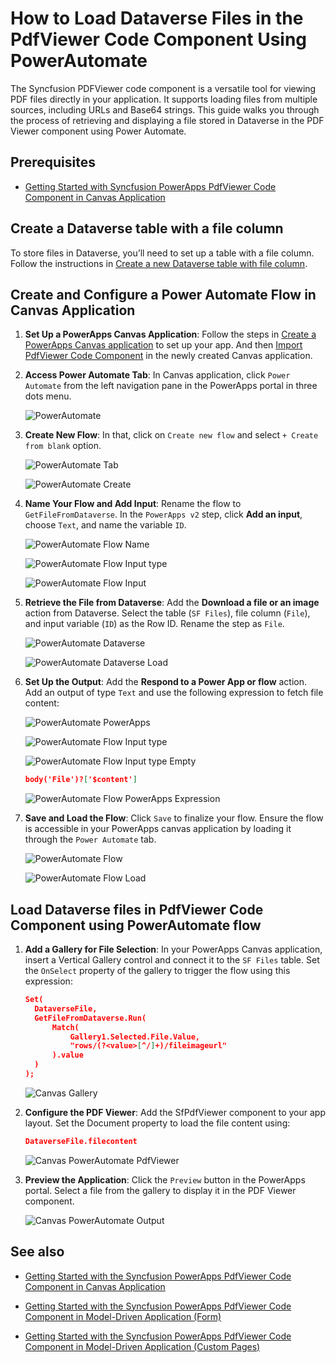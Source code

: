 # How to Load Dataverse Files in the PdfViewer Code Component Using PowerAutomate

The Syncfusion PDFViewer code component is a versatile tool for viewing PDF files directly in your application. It supports loading files from multiple sources, including URLs and Base64 strings. This guide walks you through the process of retrieving and displaying a file stored in Dataverse in the PDF Viewer component using Power Automate.

## Prerequisites

- [Getting Started with Syncfusion PowerApps PdfViewer Code Component in Canvas Application](../pdfviewer/getting-started-with-canvas.md)

## Create a Dataverse table with a file column

To store files in Dataverse, you’ll need to set up a table with a file column. Follow the instructions in [Create a new Dataverse table with file column](../common/faq.md#how-to-create-a-dataverse-table-with-a-file-column-for-storing-files).

## Create and Configure a Power Automate Flow in Canvas Application

1. **Set Up a PowerApps Canvas Application**: Follow the steps in [Create a PowerApps Canvas application](./getting-started-with-canvas.md#create-a-powerapps-canvas-application) to set up your app. And then [Import PdfViewer Code Component](./getting-started-with-canvas.md#import-syncfusion-powerapps-pdfviewer-code-component-into-canvas-application) in the newly created Canvas application.

2. **Access Power Automate Tab**: In Canvas application, click `Power Automate` from the left navigation pane in the PowerApps portal in three dots menu.

    ![PowerAutomate](../images/pdfviewer//CV-PowerAutomate.png)

3. **Create New Flow**: In that, click on `Create new flow` and select `+ Create from blank` option.

    ![PowerAutomate Tab](../images/pdfviewer/CV-PowerAutomate-Tab.png)

    ![PowerAutomate Create](../images/pdfviewer/CV-PowerAutomate-Create.png)

4. **Name Your Flow and Add Input**: Rename the flow to `GetFileFromDataverse`. In the `PowerApps v2` step, click **Add an input**, choose `Text`, and name the variable `ID`.

    ![PowerAutomate Flow Name](../images/pdfviewer/PA-Flow-Name.png)

    ![PowerAutomate Flow Input type](../images/pdfviewer/PA-Flow-Input-Type.png)

    ![PowerAutomate Flow Input](../images/pdfviewer/PA-Flow-Input.png)

5. **Retrieve the File from Dataverse**: Add the **Download a file or an image** action from Dataverse. Select the table (`SF Files`), file column (`File`), and input variable (`ID`) as the Row ID. Rename the step as `File`.

    ![PowerAutomate Dataverse](../images/pdfviewer/PA-Flow-Dataverse.png)

    ![PowerAutomate Dataverse Load](../images/pdfviewer/PA-Flow-Dataverse-load.png)

6. **Set Up the Output**: Add the **Respond to a Power App or flow** action. Add an output of type `Text` and use the following expression to fetch file content:

    ![PowerAutomate PowerApps](../images/pdfviewer/PA-Flow-PowerApps.png)

    ![PowerAutomate Flow Input type](../images/pdfviewer/PA-Flow-Input-Type.png)

    ![PowerAutomate Flow Input type Empty](../images/pdfviewer/PA-Flow-PowerApps-Input-Empty.png)

    ```json
    body('File')?['$content']
    ```

    ![PowerAutomate Flow PowerApps Expression](../images/pdfviewer/PA-Flow-Powerapps-Expression.png)

7. **Save and Load the Flow**: Click `Save` to finalize your flow. Ensure the flow is accessible in your PowerApps canvas application by loading it through the `Power Automate` tab.

    ![PowerAutomate Flow](../images/pdfviewer/PA-Flow.png)

    ![PowerAutomate Flow Load](../images/pdfviewer/CV-PowerAutomate-Load-Flow.png)

## Load Dataverse files in PdfViewer Code Component using PowerAutomate flow

1. **Add a Gallery for File Selection**: In your PowerApps Canvas application, insert a Vertical Gallery control and connect it to the `SF Files` table. Set the `OnSelect` property of the gallery to trigger the flow using this expression:

    ```json
    Set(
      DataverseFile,
      GetFileFromDataverse.Run(
          Match(
              Gallery1.Selected.File.Value,
              "rows/(?<value>[^/]+)/fileimageurl"
          ).value
      )
    );
    ```

    ![Canvas Gallery](../images/pdfviewer/CV-PowerAutomate-Gallery.png)

2. **Configure the PDF Viewer**: Add the SfPdfViewer component to your app layout. Set the Document property to load the file content using:

    ```json
    DataverseFile.filecontent
    ```

    ![Canvas PowerAutomate PdfViewer](../images/pdfviewer/CV-PowerAutomate-PdfViewer.png)

3. **Preview the Application**: Click the `Preview` button in the PowerApps portal. Select a file from the gallery to display it in the PDF Viewer component.

    ![Canvas PowerAutomate Output](../images/pdfviewer/CV-PowerAutomate-Output.png)

## See also

- [Getting Started with the Syncfusion PowerApps PdfViewer Code Component in Canvas Application](getting-started-with-canvas.md)

- [Getting Started with the Syncfusion PowerApps PdfViewer Code Component in Model-Driven Application (Form)](getting-started-with-model-driven-form.md)

- [Getting Started with the Syncfusion PowerApps PdfViewer Code Component in Model-Driven Application (Custom Pages)](getting-started-with-model-driven-custom-pages.md)
